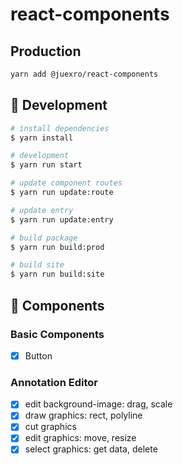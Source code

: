# react-components

## Production
```bash
yarn add @juexro/react-components
```

## 🚀 Development

```bash
# install dependencies
$ yarn install

# development
$ yarn run start

# update component routes
$ yarn run update:route

# update entry
$ yarn run update:entry

# build package
$ yarn run build:prod

# build site
$ yarn run build:site

```

## 🎨 Components

### Basic Components

- [x] Button


### Annotation Editor

- [x] edit background-image: drag, scale
- [x] draw graphics: rect, polyline
- [x] cut graphics
- [x] edit graphics: move, resize
- [x] select graphics: get data, delete